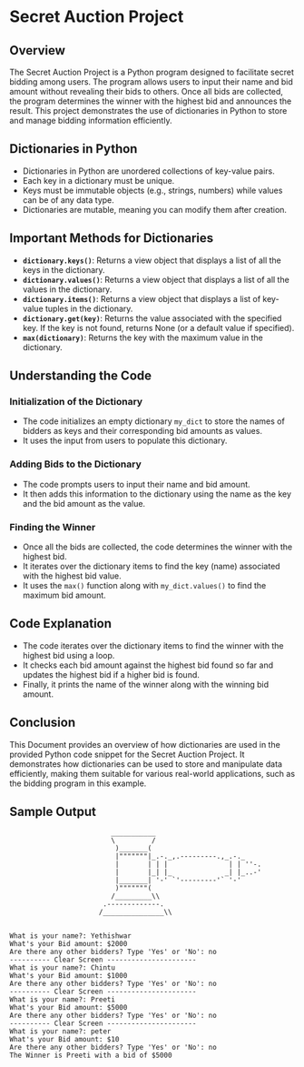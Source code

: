 # Secret Auction Project

## Overview

The Secret Auction Project is a Python program designed to facilitate secret bidding among users. The program allows users to input their name and bid amount without revealing their bids to others. Once all bids are collected, the program determines the winner with the highest bid and announces the result. This project demonstrates the use of dictionaries in Python to store and manage bidding information efficiently.

## Dictionaries in Python

- Dictionaries in Python are unordered collections of key-value pairs.
- Each key in a dictionary must be unique.
- Keys must be immutable objects (e.g., strings, numbers) while values can be of any data type.
- Dictionaries are mutable, meaning you can modify them after creation.

## Important Methods for Dictionaries

- **`dictionary.keys()`**: Returns a view object that displays a list of all the keys in the dictionary.
- **`dictionary.values()`**: Returns a view object that displays a list of all the values in the dictionary.
- **`dictionary.items()`**: Returns a view object that displays a list of key-value tuples in the dictionary.
- **`dictionary.get(key)`**: Returns the value associated with the specified key. If the key is not found, returns None (or a default value if specified).
- **`max(dictionary)`**: Returns the key with the maximum value in the dictionary.

## Understanding the Code

### Initialization of the Dictionary

- The code initializes an empty dictionary `my_dict` to store the names of bidders as keys and their corresponding bid amounts as values.
- It uses the input from users to populate this dictionary.

### Adding Bids to the Dictionary

- The code prompts users to input their name and bid amount.
- It then adds this information to the dictionary using the name as the key and the bid amount as the value.

### Finding the Winner

- Once all the bids are collected, the code determines the winner with the highest bid.
- It iterates over the dictionary items to find the key (name) associated with the highest bid value.
- It uses the `max()` function along with `my_dict.values()` to find the maximum bid amount.

## Code Explanation

- The code iterates over the dictionary items to find the winner with the highest bid using a loop.
- It checks each bid amount against the highest bid found so far and updates the highest bid if a higher bid is found.
- Finally, it prints the name of the winner along with the winning bid amount.

## Conclusion

This Document provides an overview of how dictionaries are used in the provided Python code snippet for the Secret Auction Project. It demonstrates how dictionaries can be used to store and manipulate data efficiently, making them suitable for various real-world applications, such as the bidding program in this example.

## Sample Output

```plaintext
                         ___________
                         \         /
                          )_______(
                          |"""""""|_.-._,.---------.,_.-._
                          |       | | |               | | ''-.
                          |       |_| |_             _| |_..-'
                          |_______| '-' `'---------'` '-'
                          )"""""""(
                         /_________\\
                       .-------------.
                      /_______________\\


What is your name?: Yethishwar
What's your Bid amount: $2000
Are there any other bidders? Type 'Yes' or 'No': no
---------- Clear Screen ----------------------
What is your name?: Chintu
What's your Bid amount: $1000
Are there any other bidders? Type 'Yes' or 'No': no
---------- Clear Screen ----------------------
What is your name?: Preeti
What's your Bid amount: $5000
Are there any other bidders? Type 'Yes' or 'No': no
---------- Clear Screen ----------------------
What is your name?: peter
What's your Bid amount: $10
Are there any other bidders? Type 'Yes' or 'No': no
The Winner is Preeti with a bid of $5000
